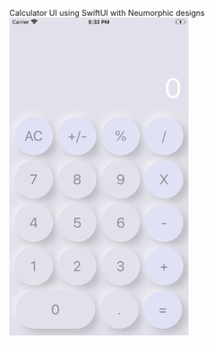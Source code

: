 Calculator UI using SwiftUI with Neumorphic designs
<br>
<img src="https://github.com/AbhishekPMukundan/Calculator/blob/master/Calculator/Calculator.png" width="320" height="569"/>

